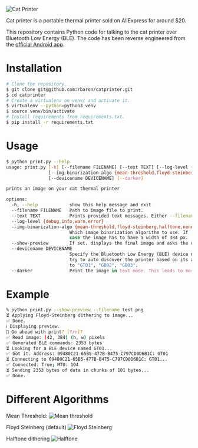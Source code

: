![Cat Printer](./media/hackoclock.jpg)

Cat printer is a portable thermal printer sold on AliExpress for around $20.

This repository contains Python code for talking to the cat printer over Bluetooth Low Energy (BLE). The code has been reverse engineered from the [official Android app](https://play.google.com/store/apps/details?id=com.frogtosea.iprint&hl=en_US&gl=US).

# Installation
```bash
# Clone the repository.
$ git clone git@github.com:rbaron/catprinter.git
$ cd catprinter
# Create a virtualenv on venv/ and activate it.
$ virtualenv --python=python3 venv
$ source venv/bin/activate
# Install requirements from requirements.txt.
$ pip install -r requirements.txt
```

# Usage
```bash
$ python print.py --help
usage: print.py [-h] [--filename FILENAME] [--text TEXT] [--log-level {debug,info,warn,error}]
                [--img-binarization-algo {mean-threshold,floyd-steinberg,halftone,none}] [--show-preview]
                [--devicename DEVICENAME] [--darker]

prints an image on your cat thermal printer

options:
  -h, --help            show this help message and exit
  --filename FILENAME   Path to image file to print.
  --text TEXT           Prints provided text messages. Either --filename or --text should be provided, but not both.
  --log-level {debug,info,warn,error}
  --img-binarization-algo {mean-threshold,floyd-steinberg,halftone,none}
                        Which image binarization algorithm to use. If 'none' is used, no binarization will be used. In this
                        case the image has to have a width of 384 px.
  --show-preview        If set, displays the final image and asks the user for confirmation before printing.
  --devicename DEVICENAME
                        Specify the Bluetooth Low Energy (BLE) device name to search for. If not specified, the script will
                        try to auto discover the printer based on its advertised BLE service UUIDs. Common names are similar
                        to "GT01", "GB02", "GB03".
  --darker              Print the image in text mode. This leads to more contrast, but slower speed.
```

# Example
```bash
% python print.py --show-preview --filename test.png
⏳ Applying Floyd-Steinberg dithering to image...
✅ Done.
ℹ️ Displaying preview.
🤔 Go ahead with print? [Y/n]?
✅ Read image: (42, 384) (h, w) pixels
✅ Generated BLE commands: 2353 bytes
⏳ Looking for a BLE device named GT01...
✅ Got it. Address: 09480C21-65B5-477B-B475-C797CD0D6B1C: GT01
⏳ Connecting to 09480C21-65B5-477B-B475-C797CD0D6B1C: GT01...
✅ Connected: True; MTU: 104
⏳ Sending 2353 bytes of data in chunks of 101 bytes...
✅ Done.
```


# Different Algorithms

Mean Threshold:
![Mean threshold](./media/grumpy_mean_threshold.png)

Floyd Steinberg (default)
![Floyd Steinberg](./media/grumpy_floydsteinberg.png)

Halftone dithering
![Halftone](./media/grumpy_halftone.png)
